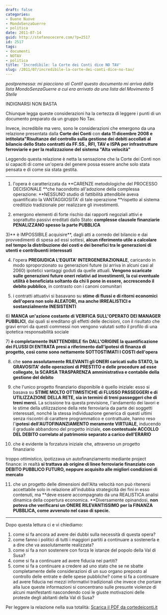 ```yaml
---
draft: false
categories:
- Buone Nuove
- MondoSenzaGuerre
- politica
date: 2011-07-14
guid: http://stefanocecere.com/?p=2517
id: 2517
tags:
- documenti
- NOTAV
- politica
title: 'Incredibile: la Corte dei Conti dice NO TAV'
slug: /2011/07/incredibile-la-corte-dei-conti-dice-no-tav/
---
```


_postpremessa: mi piacciono sti Conti! questo documento mi arriva dalla lista MondoSenzaGuerre a cui era arrivato da una lista del Movimento 5 Stelle_

INDIGNARSI NON BASTA

Chiunque legga queste considerazioni ha la certezza di leggere i punti di un documento preparato da un gruppo No Tav.
  
Invece, incredibile ma vero, sono le considerazioni che emergono da una relazione presentata dalla **Corte dei Conti** con **data 11 dicembre 2008 **e intitolata**"Risultanze del controllo sulla gestione dei debiti accollati al bilancio dello Stato contratti da FF.SS., RFI, TAV e ISPA per infrastrutture ferroviarie e per la realizzazione del sistema "Alta velocità"**

Leggendo questa relazione è netta la sensazione che la Corte dei Conti non si capaciti di come un'opera del genere possa essere anche solo stata pensata e di come sia stata gestita.

- - - - - - - - - - - - - -
  
1) l'opera è caratterizzata da **CARENZE metodologiche del PROCESSO DECISIONALE **che hacondotto all'adozione della complessa operazione: **NESSUNO studio di fattibilità attendibile aveva quantificato la VANTAGGIOSITA' di tale operazione **rispetto al sistema creditizio tradizionale per realizzare gli investimenti.

2) emergono elementi di forte rischio dai rapporti negoziali attivi e soprattutto passivi ereditati dallo Stato: **complesse clausole finanziarie PENALIZZANO spesso la parte PUBBLICA**

3)** è IMPOSSIBILE acquisire**, dagli atti a corredo del bilancio e dai provvedimenti di spesa ad essi sottesi, **alcun riferimento utile a calcolare nel tempo la distribuzione dei costi e dei benefici tra le generazioni di utenti e contribuenti interessati**

4) l'opera **PREGIUDICA L'EQUITA' INTERGENERAZIONALE**, caricando in modo sproporzionato su generazioni future (si arriva in alcuni casi al 2060) ipotetici vantaggi goduti da quelle attuali. **Vengono scaricate sulle generazioni future oneri relativi ad investimenti, la cui eventuale utilità è beneficiata soltanto da chi li pone in essere, accrescendo il debito pubblico**, in contrasto con i canoni comunitari

5) i contratti attuativi si basavano su **stime di flussi e di ritorni economici dell'opera non solo ALEATORI, ma anche IRREALISTICI e sostanzialmente INESISTENTI**

6) **MANCA un'azione costante di VERIFICA SULL'OPERATO DEI MANAGER PUBBLICI**, dai quali si ereditano gli effetti delle decisioni, con il risultato che gravi errori da questi commessi non vengono valutati sotto il profilo di una ipotetica responsabilità sociale

7) **è completamente INATTENDIBILE fin DALL'ORIGINE la quantificazione dei FLUSSI DI ENTRATA presi a riferimento dall'ipotesi di finanza di progetto, così come sono nettamente SOTTOSTIMATI I COSTI dell'opera**

8) che **sono assolutamente RILEVANTI gli ONERI caricati sullo STATO, la GRAVOSITA' delle operazioni di PRESTITO e delle procedure ad esse collegate, la SCARSA TRASPARENZA amministrativa e contabile della gestione del debito**

9) che l'unico progetto finanziario disponibile è quello iniziale: esso si basava su **STIME MOLTO OTTIMISTICHE di FLUSSO PASSEGGERI e di UTILIZZAZIONE DELLA RETE, sia in termini di treni passeggeri che di treni merci.** La scissione tra questa previsione, l'andamento dei lavori e le stime della utilizzazione della rete ferroviaria da parte dei soggetti interessati, nonché la stessa individuazione generica di questi ultimi senza riscontri di carattere programmatico e contrattuale, hanno reso l'i**potesi dell'AUTOFINANZIAMENTO meramente VIRTUALE**, inducendo il graduale abbandono del progetto iniziale, **con contestuale ACCOLLO DEL DEBITO correlato al patrimonio separato a carico dell'ERARIO**

10) che è evidente la forzatura iniziale che, attraverso un progetto finanziario
  
troppo ottimistico, ipotizzava un autofinanziamento mediante project finance: in realtà **si trattava ab origine di linee ferroviarie finanziate con DEBITO PUBBLICO FUTURO, neppure acquisito alle migliori condizioni di mercato**

11) che un progetto delle dimensioni dell'Alta velocità non può ritenersi accettabile solo in relazione all'indubbia strategicità dei fini in esso contenuti, ma **deve essere accompagnato da una REALISTICA analisi dinamica della copertura economica. **Diversamente opinandosi, **non poteva che verificarsi un ONERE RILEVANTISSIMO per la FINANZA PUBBLICA, come avvenuto nel caso di specie.**

- - - - - -

Dopo questa lettura ci e vi chiediamo:

  1. come si fa ancora ad avere dei dubbi sulla necessità di questa opera?
  2. come fanno i politici di tutti i maggiori partiti a continuare a sostenerla e a dire che va assolutamente realizzata?
  3. come si fa a non sostenere con forza le istanze del popolo della Val di Susa?
  4. come si fa a continuare ad avere fiducia nei partiti?
  5. come si fa a continuare a credere ad uno stato che se ne sbatte completamente delle considerazioni di un suo organo preposto al controllo delle entrate e delle spese pubbliche? come si fa a continuare ad avere fiducia nei mezzi informativi tradizionali che invece che portare alla luce queste informazioni si concentrano sulle presunte violenze di alcuni manifestanti nascondendo così le giuste motivazioni delle proteste degli abitanti della Val di Susa?

Per leggere la relazione nella sua totalità: <a href="http://www.corteconti.it/export/sites/portalecdc/_documenti/controllo/sez_centrale_controllo_amm_stato/2008/delibera_25_2008_g_relazione.pdf" rel="nofollow" target="_blank">Scarica il PDF da cortedeiconti.it</a>